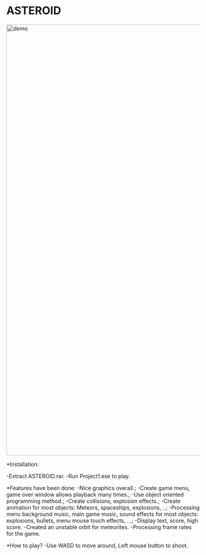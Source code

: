 # ASTEROID
<img width="1125" alt="demo" src="https://user-images.githubusercontent.com/83483618/116768598-dfe7eb80-aa61-11eb-827a-7e68167667c5.png">

*Installation:

-Extract ASTEROID.rar.
-Run Project1.exe to play.

*Features have been done:
-Nice graphics overall.;
-Create game menu, game over window allows playback many times.;
-Use object oriented programming method.;
-Create collisions, explosion effects.;
-Create animation for most objects: Meteors, spaceships, explosions, ..;
-Processing menu background music, main game music, sound effects for most objects: explosions, bullets, menu mouse touch effects, ...;
-Display text, score, high score.
-Created an unstable orbit for meteorites.
-Processing frame rates for the game.

*How to play?
-Use WASD to move around, Left mouse button to shoot.
